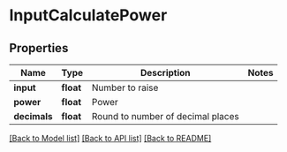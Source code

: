 # InputCalculatePower

## Properties
Name | Type | Description | Notes
------------ | ------------- | ------------- | -------------
**input** | **float** | Number to raise | 
**power** | **float** | Power | 
**decimals** | **float** | Round to number of decimal places | 

[[Back to Model list]](../README.md#documentation-for-models) [[Back to API list]](../README.md#documentation-for-api-endpoints) [[Back to README]](../README.md)


